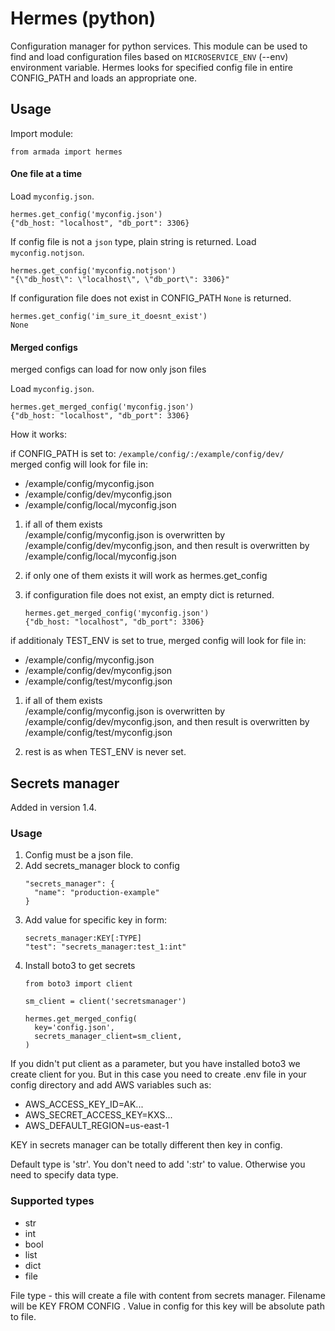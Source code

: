 # Hermes (python)
Configuration manager for python services.
This module can be used to find and load configuration files based on `MICROSERVICE_ENV` (--env) environment variable.
Hermes looks for specified config file in entire CONFIG_PATH and loads an appropriate one.

## Usage

Import module:

    from armada import hermes

#### One file at a time

Load `myconfig.json`. 
    
    hermes.get_config('myconfig.json') 
    {"db_host: "localhost", "db_port": 3306}
    

If config file is not a `json` type, plain string is returned.
Load `myconfig.notjson`.

    hermes.get_config('myconfig.notjson') 
    "{\"db_host\": \"localhost\", \"db_port\": 3306}"

If configuration file does not exist in CONFIG_PATH `None` is returned.
    
    hermes.get_config('im_sure_it_doesnt_exist')
    None
    
#### Merged configs

merged configs can load for now only json files

Load `myconfig.json`.

    hermes.get_merged_config('myconfig.json') 
    {"db_host: "localhost", "db_port": 3306}
    
How it works:

if CONFIG_PATH is set to: `/example/config/:/example/config/dev/`   
merged config will look for file in:  
  * /example/config/myconfig.json
  * /example/config/dev/myconfig.json
  * /example/config/local/myconfig.json  

1. if all of them exists  
  /example/config/myconfig.json is overwritten by /example/config/dev/myconfig.json, and then result is overwritten by /example/config/local/myconfig.json  

2. if only one of them exists it will work as hermes.get_config

3. if configuration file does not exist, an empty dict is returned.

    ```
    hermes.get_merged_config('myconfig.json') 
    {"db_host: "localhost", "db_port": 3306}
    ```

if additionaly TEST_ENV is set to true, merged config will look for file in:
  * /example/config/myconfig.json
  * /example/config/dev/myconfig.json
  * /example/config/test/myconfig.json  

1. if all of them exists  
  /example/config/myconfig.json is overwritten by /example/config/dev/myconfig.json, and then result is overwritten by /example/config/test/myconfig.json  
  
2. rest is as when TEST_ENV is never set.

## Secrets manager

Added in version 1.4.

### Usage
1. Config must be a json file. 
2. Add secrets_manager block to config
    ```
    "secrets_manager": {
      "name": "production-example"
    }
    ```
3. Add value for specific key in form:
    ```
   secrets_manager:KEY[:TYPE]
   "test": "secrets_manager:test_1:int"
    ```
4. Install boto3 to get secrets
    ```
    from boto3 import client

    sm_client = client('secretsmanager')

    hermes.get_merged_config(
      key='config.json',
      secrets_manager_client=sm_client,
    )
    ```
  If you didn't put client as a parameter, but you have installed boto3 we create client for you. But in this case you need to create .env file in your config directory and add AWS variables such as:
  * AWS_ACCESS_KEY_ID=AK...
  * AWS_SECRET_ACCESS_KEY=KXS...
  * AWS_DEFAULT_REGION=us-east-1  

KEY in secrets manager can be totally different then key in config.

Default type is 'str'. You don't need to add ':str' to value. Otherwise you need to specify data type.

### Supported types
* str
* int
* bool
* list
* dict
* file

File type - this will create a file with content from secrets manager. Filename will be KEY FROM CONFIG . Value in config for this key will be absolute path to file.
